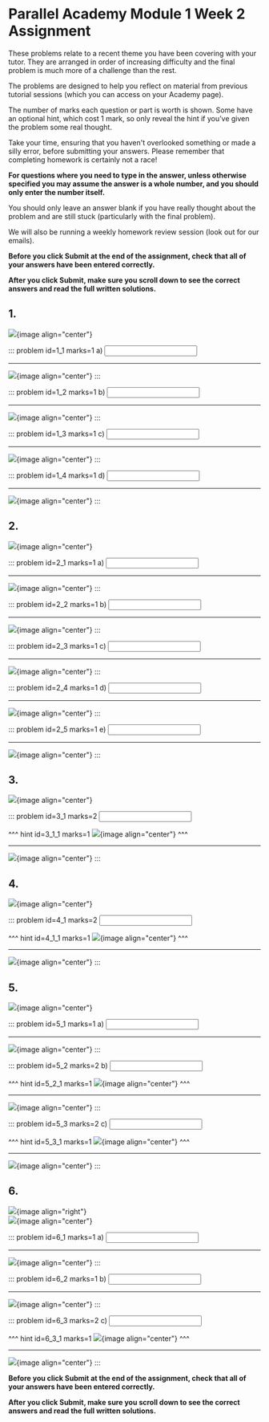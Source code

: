# Parallel Academy Module 1 Week 2 Assignment

These problems relate to a recent theme you have been covering with your tutor. They are arranged in order of increasing difficulty and the final problem is much more of a challenge than the rest.  

The problems are designed to help you reflect on material from previous tutorial sessions (which you can access on your Academy page).  

The number of marks each question or part is worth is shown. Some have an optional hint, which cost 1 mark, so only reveal the hint if you’ve given the problem some real thought.   

Take your time, ensuring that you haven't overlooked something or made a silly error, before submitting your answers. Please remember that completing homework is certainly not a race!  

**For questions where you need to type in the answer, unless otherwise specified you may assume the answer is a whole number, and you should only enter the number itself.**  

You should only leave an answer blank if you have really thought about the problem and are still stuck (particularly with the final problem).  

We will also be running a weekly homework review session (look out for our emails).  

**Before you click Submit at the end of the assignment, check that all of your answers have been entered correctly.** 
  
**After you click Submit, make sure you scroll down to see the correct answers and read the full written solutions.**  

## 1.	
![](/resources/academy-1-week-3/q1.png){image align="center"}  

::: problem id=1_1 marks=1
a) <input type="number" solution="10"/>  

---

![](/resources/academy-1-week-3/s1a.png){image align="center"}
:::  

::: problem id=1_2 marks=1
b) <input type="number" solution="13"/>  

---

![](/resources/academy-1-week-3/s1b.png){image align="center"}
:::  

::: problem id=1_3 marks=1
c) <input type="number" solution="15"/>  

---

![](/resources/academy-1-week-3/s1c.png){image align="center"}
:::  

::: problem id=1_4 marks=1
d) <input type="number" solution="70"/>  

---

![](/resources/academy-1-week-3/s1d.png){image align="center"}
:::


## 2.
![](/resources/academy-1-week-3/q2.png){image align="center"}  

::: problem id=2_1 marks=1
a) <input type="number" solution="873"/>  

---

![](/resources/academy-1-week-3/s2a.png){image align="center"}
:::  

::: problem id=2_2 marks=1
b) <input type="number" solution="567"/>  

---

![](/resources/academy-1-week-3/s2b.png){image align="center"}
:::  

::: problem id=2_3 marks=1
c) <input type="number" solution="288"/>  

---

![](/resources/academy-1-week-3/s2c.png){image align="center"}
::: 

::: problem id=2_4 marks=1
d) <input type="number" solution="720"/>  

---

![](/resources/academy-1-week-3/s2d.png){image align="center"}
::: 

::: problem id=2_5 marks=1
e) <input type="number" solution="5040"/>  

---

![](/resources/academy-1-week-3/s2e.png){image align="center"}
::: 


## 3.
![](/resources/academy-1-week-3/q3.png){image align="center"}   

::: problem id=3_1 marks=2
<input type="number" solution="8"/>  

^^^ hint id=3_1_1 marks=1
![](/resources/academy-1-week-3/h3.png){image align="center"} 
^^^  

---

![](/resources/academy-1-week-3/s3.png){image align="center"}
:::  


## 4.
![](/resources/academy-1-week-3/q4.png){image align="center"}  

::: problem id=4_1 marks=2
<input type="number" solution="10"/>  

^^^ hint id=4_1_1 marks=1
![](/resources/academy-1-week-3/h4.png){image align="center"} 
^^^  

---

![](/resources/academy-1-week-3/s4.png){image align="center"}
:::  


## 5.
![](/resources/academy-1-week-3/q5.png){image align="center"}  
 
::: problem id=5_1 marks=1
a) <input type="number" solution="9"/>  

---

![](/resources/academy-1-week-3/s5a.png){image align="center"}
:::  

::: problem id=5_2 marks=2
b) <input type="number" solution="8"/>  

^^^ hint id=5_2_1 marks=1
![](/resources/academy-1-week-3/h5b.png){image align="center"} 
^^^ 

---

![](/resources/academy-1-week-3/s5b.png){image align="center"}
::: 

::: problem id=5_3 marks=2
c) <input type="number" solution="14"/>  

^^^ hint id=5_3_1 marks=1
![](/resources/academy-1-week-3/h5c.png){image align="center"} 
^^^ 

---

![](/resources/academy-1-week-3/s5c.png){image align="center"}
::: 


## 6.
![](/resources/academy-4-week-2/4-skull.png){image align="right"}  
![](/resources/academy-1-week-3/q6.png){image align="center"}  
 
::: problem id=6_1 marks=1
a) <input type="number" solution="0"/>  

---

![](/resources/academy-1-week-3/s6a.png){image align="center"}
:::  

::: problem id=6_2 marks=1
b) <input type="number" solution="3"/>  

---

![](/resources/academy-1-week-3/s6b.png){image align="center"}
::: 

::: problem id=6_3 marks=2
c) <input type="number" solution="2"/>  

^^^ hint id=6_3_1 marks=1
![](/resources/academy-1-week-3/h6c.png){image align="center"} 
^^^ 

---

![](/resources/academy-1-week-3/s6c.png){image align="center"}
::: 

**Before you click Submit at the end of the assignment, check that all of your answers have been entered correctly.** 
  
**After you click Submit, make sure you scroll down to see the correct answers and read the full written solutions.**  